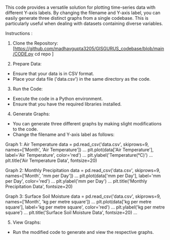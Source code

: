 This code provides a versatile solution for plotting time-series data with different Y-axis labels. By changing the filename and Y-axis label, you can easily generate three distinct graphs from a single codebase. This is particularly useful when dealing with datasets containing diverse variables.

Instructions :

1. Clone the Repository:
[https://github.com/madhavgupta3205/GISGURUS_codebase/blob/main/CODE.py
cd repo ]


2. Prepare Data:
- Ensure that your data is in CSV format.
- Place your data file ('data.csv') in the same directory as the code.


3. Run the Code:
- Execute the code in a Python environment.
- Ensure that you have the required libraries installed.

4. Generate Graphs:
- You can generate three different graphs by making slight modifications to the code.
- Change the filename and Y-axis label as follows:


Graph 1: Air Temperature
data = pd.read_csv('data.csv', skiprows=9, names=['Month', 'Air Temperature'])
...
plt.plot(data['Air Temperature'], label='Air Temperature', color='red')
...
plt.ylabel('Temperature(°C)')
...
plt.title('Air Temperature Data', fontsize=20)


Graph 2: Monthly Precipitation
data = pd.read_csv('data.csv', skiprows=9, names=['Month', 'mm per Day'])
...
plt.plot(data['mm per Day'], label='mm per Day', color='red')
...
plt.ylabel('mm per Day')
...
plt.title('Monthly Precipitation Data', fontsize=20)


Graph 3: Surface Soil Moisture
data = pd.read_csv('data.csv', skiprows=9, names=['Month', 'kg per metre square'])
...
plt.plot(data['kg per metre square'], label='kg per metre square', color='red')
...
plt.ylabel('kg per metre square')
...
plt.title('Surface Soil Moisture Data', fontsize=20)
...

5. View Graphs:
- Run the modified code to generate and view the respective graphs.

